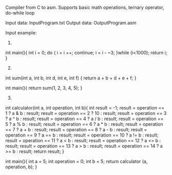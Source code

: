 Compiler from C to asm.
Supports basic math operations, ternary operator, do-while loop

Input data: InputProgram.txt
Output data: OutputProgram.asm

Input example:

1.

int main(){
    int i = 0;
    do {
        i = i ++;
        continue;
        i = i - ~3;
     }while (i<1000);
    return i;
}

2. 

int sum(int a, int b, int d, int e, int f) {
    return a + b + d + e + f;
}

int main(){
    return sum(1, 2, 3, 4, 5);
}
    

3.

int calculator(int a, int operation, int b){
    int result = -1;
    result = operation == 1 ? a & b : result;
    result = operation == 2 ? 10 : result;
    result = operation == 3 ? a ^ b : result;
    result = operation == 4 ? a / b : result;
    result = operation == 5 ? a % b : result;
    result = operation == 6 ? a * b : result;
    result = operation == 7 ? a + b : result;
    result = operation == 8 ? a - b : result;
    result = operation == 9 ? a == b : result;
    result = operation == 10 ? a != b : result;
    result = operation == 11 ? a < b : result;
    result = operation == 12 ? a <= b : result;
    result = operation == 13 ? a > b : result;
    result = operation == 14 ? a >= b : result;
    return result;
}

int main(){
    int a = 5;
    int operation = 0;
    int b = 5;
    return calculator (a, operation, b);
}

